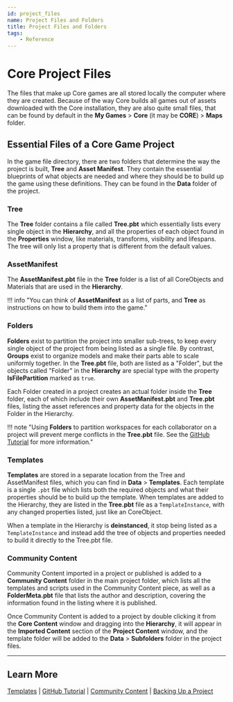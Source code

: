 ```yaml
---
id: project_files
name: Project Files and Folders
title: Project Files and Folders
tags:
    - Reference
---
```


# Core Project Files

The files that make up Core games are all stored locally the computer where they are created. Because of the way Core builds all games out of assets downloaded with the Core installation, they are also quite small files, that can be found by default in the **My Games** > **Core** (it may be **CORE**) > **Maps** folder.

## Essential Files of a Core Game Project

In the game file directory, there are two folders that determine the way the project is built, **Tree** and **Asset Manifest**. They contain the essential blueprints of what objects are needed and where they should be to build up the game using these definitions. They can be found in the **Data** folder of the project.

### Tree

The **Tree** folder contains a file called **Tree.pbt** which essentially lists every single object in the **Hierarchy**, and all the properties of each object found in the **Properties** window, like materials, transforms, visibility and lifespans. The tree will only list a property that is different from the default values.

### AssetManifest

The **AssetManifest.pbt** file in the **Tree** folder is a list of all CoreObjects and Materials that are used in the **Hierarchy**.

!!! info "You can think of **AssetManifest** as a list of parts, and **Tree** as instructions on how to build them into the game."

### Folders

**Folders** exist to partition the project into smaller sub-trees, to keep every single object of the project from being listed as a single file. By contrast, **Groups** exist to organize models and make their parts able to scale uniformly together. In the **Tree.pbt** file, both are listed as a "Folder", but the objects called "Folder" in the **Hierarchy** are special type with the property **IsFilePartition** marked as `true`.

Each Folder created in a project creates an actual folder inside the **Tree** folder, each of which include their own **AssetManifest.pbt** and **Tree.pbt** files, listing the asset references and property data for the objects in the Folder in the Hierarchy.

!!! note "Using **Folders** to partition workspaces for each collaborator on a project will prevent merge conflicts in the **Tree.pbt** file. See the [GitHub Tutorial](../tutorials/github.md) for more information."

### Templates

**Templates** are stored in a separate location from the Tree and AssetManifest files, which you can find in **Data** > **Templates**. Each template is a single `.pbt` file which lists both the required objects and what their properties should be to build up the template. When templates are added to the Hierarchy, they are listed in the **Tree.pbt** file as a `TemplateInstance`, with any changed properties listed, just like an CoreObject.

When a template in the Hierarchy is **deinstanced**, it stop being listed as a `TemplateInstance` and instead add the tree of objects and properties needed to build it directly to the Tree.pbt file.

### Community Content

Community Content imported in a project or published is added to a **Community Content** folder in the main project folder, which lists all the templates and scripts used in the Community Content piece, as well as a **FolderMeta.pbt** file that lists the author and description, covering the information found in the listing where it is published.

Once Community Content is added to a project by double clicking it from the **Core Content** window and dragging into the **Hierarchy**, it will appear in the **Imported Content** section of the **Project Content** window, and the template folder will be added to the **Data** > **Subfolders** folder in the project files.

---

## Learn More

[Templates](../references/template_reference.md) | [GitHub Tutorial](../tutorials/github.md) | [Community Content](community_content.md) | [Backing Up a Project](backups.md)
